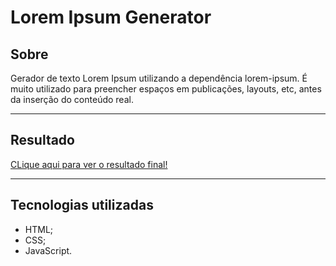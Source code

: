 # Lorem Ipsum Generator

## Sobre

Gerador de texto Lorem Ipsum utilizando a dependência lorem-ipsum.
É muito utilizado para preencher espaços em publicações, layouts, etc, antes da inserção do conteúdo real.

---

## Resultado

[CLique aqui para ver o resultado final!](https://wellsantoss.github.io/lorem-ipsum-generator/)

---

## Tecnologias utilizadas

- HTML;
- CSS;
- JavaScript.
